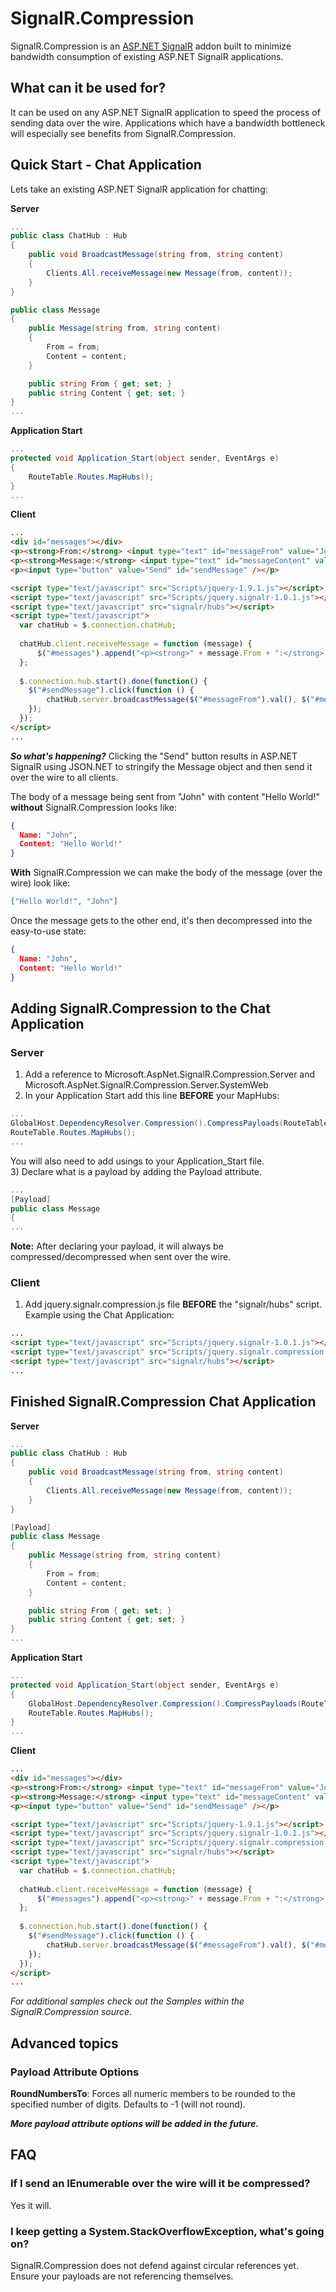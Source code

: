 # SignalR.Compression
SignalR.Compression is an [ASP.NET SignalR](https://github.com/SignalR/SignalR) addon built to minimize bandwidth consumption of existing ASP.NET SignalR applications.

## What can it be used for?
It can be used on any ASP.NET SignalR application to speed the process of sending data over the wire.  Applications which have a bandwidth bottleneck will especially see benefits from SignalR.Compression.

## Quick Start - Chat Application
Lets take an existing ASP.NET SignalR application for chatting:

**Server**
```csharp
...
public class ChatHub : Hub
{
    public void BroadcastMessage(string from, string content)
    {
        Clients.All.receiveMessage(new Message(from, content));
    }
}

public class Message
{
    public Message(string from, string content)
    {
        From = from;
        Content = content;
    }

    public string From { get; set; }
    public string Content { get; set; }
}
...
```

**Application Start**
```csharp
...
protected void Application_Start(object sender, EventArgs e)
{    
    RouteTable.Routes.MapHubs();
}
...
```

**Client**
```html
...
<div id="messages"></div>
<p><strong>From:</strong> <input type="text" id="messageFrom" value="John" /></p>
<p><strong>Message:</strong> <input type="text" id="messageContent" value="Hello World!" /></p>
<p><input type="button" value="Send" id="sendMessage" /></p>

<script type="text/javascript" src="Scripts/jquery-1.9.1.js"></script>
<script type="text/javascript" src="Scripts/jquery.signalr-1.0.1.js"></script>
<script type="text/javascript" src="signalr/hubs"></script>
<script type="text/javascript">
  var chatHub = $.connection.chatHub;
  
  chatHub.client.receiveMessage = function (message) {
      $("#messages").append("<p><strong>" + message.From + ":</strong> " + message.Content + "</p>");
  };
  
  $.connection.hub.start().done(function() {
    $("#sendMessage").click(function () {
        chatHub.server.broadcastMessage($("#messageFrom").val(), $("#messageContent").val());
    });
  });
</script>
...
```

***So what's happening?***  Clicking the "Send" button results in ASP.NET SignalR using JSON.NET to stringify the Message object and then send it over the wire to all clients.

The body of a message being sent from "John" with content "Hello World!" **without** SignalR.Compression looks like:
```JSON
{
  Name: "John",
  Content: "Hello World!"
}
```

**With** SignalR.Compression we can make the body of the message (over the wire) look like:
```json
["Hello World!", "John"]
```
Once the message gets to the other end, it's then decompressed into the easy-to-use state:
```JSON
{
  Name: "John",
  Content: "Hello World!"
}
```

## Adding SignalR.Compression to the Chat Application
### Server
1) Add a reference to Microsoft.AspNet.SignalR.Compression.Server and Microsoft.AspNet.SignalR.Compression.Server.SystemWeb  
2) In your Application Start add this line **BEFORE** your MapHubs:  
```csharp
...
GlobalHost.DependencyResolver.Compression().CompressPayloads(RouteTable.Routes);
RouteTable.Routes.MapHubs();
...
```
You will also need to add usings to your Application_Start file.  
3) Declare what is a payload by adding the Payload attribute.    
```csharp
...
[Payload]
public class Message
{
...
```

**Note:** After declaring your payload, it will always be compressed/decompressed when sent over the wire.

### Client
1) Add jquery.signalr.compression.js file **BEFORE** the "signalr/hubs" script. Example using the Chat Application:  
```html
...
<script type="text/javascript" src="Scripts/jquery.signalr-1.0.1.js"></script>
<script type="text/javascript" src="Scripts/jquery.signalr.compression.js"></script>
<script type="text/javascript" src="signalr/hubs"></script>
...
```

## Finished SignalR.Compression Chat Application

**Server**
```csharp
...
public class ChatHub : Hub
{
    public void BroadcastMessage(string from, string content)
    {
        Clients.All.receiveMessage(new Message(from, content));
    }
}

[Payload]
public class Message
{
    public Message(string from, string content)
    {
        From = from;
        Content = content;
    }

    public string From { get; set; }
    public string Content { get; set; }
}
...
```

**Application Start**
```csharp
...
protected void Application_Start(object sender, EventArgs e)
{    
    GlobalHost.DependencyResolver.Compression().CompressPayloads(RouteTable.Routes);
    RouteTable.Routes.MapHubs();
}
...
```

**Client**
```html
...
<div id="messages"></div>
<p><strong>From:</strong> <input type="text" id="messageFrom" value="John" /></p>
<p><strong>Message:</strong> <input type="text" id="messageContent" value="Hello World!" /></p>
<p><input type="button" value="Send" id="sendMessage" /></p>

<script type="text/javascript" src="Scripts/jquery-1.9.1.js"></script>
<script type="text/javascript" src="Scripts/jquery.signalr-1.0.1.js"></script>
<script type="text/javascript" src="Scripts/jquery.signalr.compression.js"></script>
<script type="text/javascript" src="signalr/hubs"></script>
<script type="text/javascript">
  var chatHub = $.connection.chatHub;
  
  chatHub.client.receiveMessage = function (message) {
      $("#messages").append("<p><strong>" + message.From + ":</strong> " + message.Content + "</p>");
  };
  
  $.connection.hub.start().done(function() {
    $("#sendMessage").click(function () {
        chatHub.server.broadcastMessage($("#messageFrom").val(), $("#messageContent").val());
    });
  });
</script>
...
```

*For additional samples check out the Samples within the SignalR.Compression source.*

## Advanced topics
### Payload Attribute Options
**RoundNumbersTo**: Forces all numeric members to be rounded to the specified number of digits. Defaults to -1 (will not round).

***More payload attribute options will be added in the future.***

## FAQ
### If I send an IEnumerable<SomePayloadType> over the wire will it be compressed?
Yes it will.

### I keep getting a System.StackOverflowException, what's going on?
SignalR.Compression does not defend against circular references yet.  Ensure your payloads are not referencing themselves.
